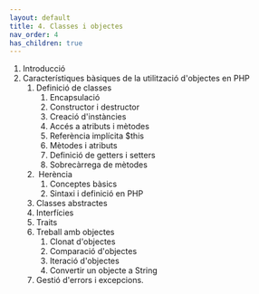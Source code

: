 ```yaml
---
layout: default
title: 4. Classes i objectes
nav_order: 4
has_children: true 
---
```


1.  Introducció
2.  Característiques bàsiques de la utilització d'objectes en PHP
    1.  Definició de classes
        1.  Encapsulació
        2.  Constructor i destructor
        3.  Creació d'instàncies
        4.  Accés a atributs i mètodes
        5.  Referència implícita $this
        6.  Mètodes i atributs
        7.  Definició de getters i setters
        8.  Sobrecàrrega de mètodes
    2.   Herència
        1.  Conceptes bàsics
        2.  Sintaxi i definició en PHP
    3.  Classes abstractes
    4.  Interfícies
    5.  Traits
    6.  Treball amb objectes
        1.  Clonat d'objectes
        2.  Comparació d'objectes
        3.  Iteració d'objectes
        4.  Convertir un objecte a String
    7.  Gestió d'errors i excepcions.
